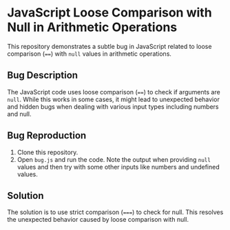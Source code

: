 # JavaScript Loose Comparison with Null in Arithmetic Operations

This repository demonstrates a subtle bug in JavaScript related to loose comparison (`==`) with `null` values in arithmetic operations.

## Bug Description

The JavaScript code uses loose comparison (`==`) to check if arguments are `null`. While this works in some cases, it might lead to unexpected behavior and hidden bugs when dealing with various input types including numbers and null.

## Bug Reproduction

1. Clone this repository.
2. Open `bug.js` and run the code. Note the output when providing `null` values and then try with some other inputs like numbers and undefined values.

## Solution

The solution is to use strict comparison (`===`) to check for null. This resolves the unexpected behavior caused by loose comparison with null.